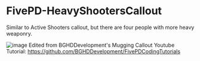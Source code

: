 # FivePD-HeavyShootersCallout
Similar to Active Shooters callout, but there are four people with more heavy weaponry.

![image](https://user-images.githubusercontent.com/33298379/148667620-58c1c457-263c-4e6a-915e-ad406e029a7d.png)
Edited from BGHDDevelopment's Mugging Callout Youtube Tutorial: https://github.com/BGHDDevelopment/FivePDCodingTutorials
